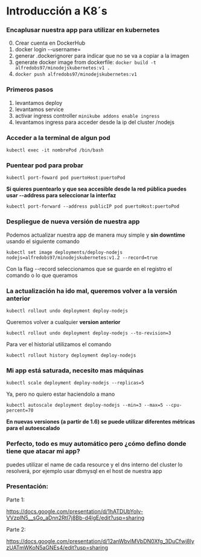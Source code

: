 # Introducción a K8´s

### Encaplusar nuestra app para utilizar en kubernetes
0. Crear cuenta en DockerHub
1. docker login --username=
2. generar .dockerignorer para indicar que no se va a copiar a la imagen
3. generate docker image from dockerfile: `docker build -t alfredobs97/minodejskubernetes:v1 .`
4. `docker push alfredobs97/minodejskubernetes:v1`

### Primeros pasos 
1. levantamos deploy
2. levantamos service
3. activar ingress controller `minikube addons enable ingress`
4. levantamos ingress para acceder desde la ip del cluster /nodejs

### Acceder a la terminal de algun pod
`kubectl exec -it nombrePod /bin/bash`

### Puentear pod para probar
`kubectl port-foward pod puertoHost:puertoPod`

**Si quieres puentearlo y que sea accesible desde la red pública puedes usar --address para seleccionar la interfaz**

`kubectl port-forward --address publicIP pod puertoHost:puertoPod`

### Despliegue de nueva versión de nuestra app
Podemos actualizar nuestra app de manera muy simple y **sin downtime** usando el siguiente comando

`kubectl set image deployments/deploy-nodejs nodejs=alfredobs97/minodejskubernetes:v1.2 --record=true`

Con la flag --record seleccionamos que se guarde en el registro el comando o lo que queramos

### La actualización ha ido mal, queremos volver a la versión anterior

`kubectl rollout undo deployment deploy-nodejs`

Queremos volver a cualquier **version anterior**

`kubectl rollout undo deployment deploy-nodejs --to-revision=3`

Para ver el historial utilizamos el comando

`kubectl rollout history deployment deploy-nodejs`

### Mi app está saturada, necesito mas máquinas
`kubectl scale deployment deploy-nodejs --replicas=5`

Ya, pero no quiero estar haciendolo a mano

`kubectl autoscale deployment deploy-nodejs --min=3 --max=5 --cpu-percent=70`

**En nuevas versiones (a partir de 1.6) se puede utilizar diferentes métricas para el autoescalado**

### Perfecto, todo es muy automático pero ¿cómo defino donde tiene que atacar mi app?
puedes utilizar el name de cada resource y el dns interno del cluster lo resolverá, por ejemplo usar dbmysql en el host de nuestra app

### Presentación:
Parte 1:

https://docs.google.com/presentation/d/1hATDUbYoIv-VVzplN5__sGo_aDnn2RtI7j8Bb-d4lgE/edit?usp=sharing

Parte 2: 

https://docs.google.com/presentation/d/12anWbvIMVbDN0Xfg_3DuCfwj8lyzUATmWKoN5aGNEs4/edit?usp=sharing
